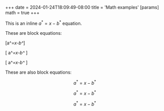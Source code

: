 +++
date = 2024-01-24T18:09:49-08:00
title = 'Math examples'
[params]
  math = true
+++

This is an inline $a^*=x-b^*$ equation.

These are block equations:

\[a^*=x-b^*\]

\[ a^*=x-b^* \]

\[
a^*=x-b^*
\]

These are also block equations:

$$a^*=x-b^*$$

$$ a^*=x-b^* $$

$$
a^*=x-b^*
$$